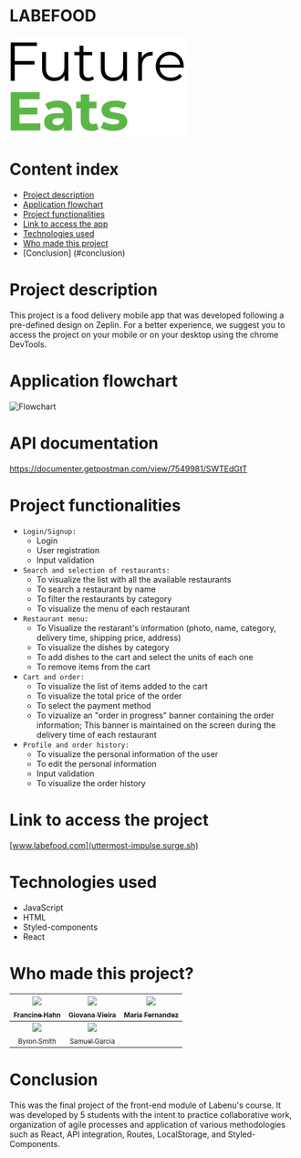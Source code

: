 # LABEFOOD

![4EATS](./src/images/logo.png)

# Content index

* [Project description](#project-description)
* [Application flowchart](#application-flowchart)
* [Project functionalities](#project-functionalities)
* [Link to access the app](#link-to-access-the-app)
* [Technologies used](#technologies-used)
* [Who made this project](#who-made-this-project)
* [Conclusion] (#conclusion)


# Project description
This project is a food delivery mobile app that was developed following a pre-defined design on Zeplin. For a better experience, we suggest you to access the project on your mobile or on your desktop using the chrome DevTools.

# Application flowchart
![Flowchart](https://user-images.githubusercontent.com/102331990/193159589-91a7484d-b80b-40aa-ab8e-d215712269b3.jpg)

# API documentation
https://documenter.getpostman.com/view/7549981/SWTEdGtT

# Project functionalities
- `Login/Signup:`
    - Login
    - User registration
    - Input validation
- `Search and selection of restaurants:`
    - To visualize the list with all the available restaurants
    - To search a restaurant by name
    - To filter the restaurants by category
    - To visualize the menu of each restaurant
- `Restaurant menu:`
    - To Visualize the restarant's information (photo, name, category, delivery time, shipping price, address)
    - To visualize the dishes by category
    - To add dishes to the cart and select the units of each one
    - To remove items from the cart
- `Cart and order:`
    - To visualize the list of items added to the cart
    - To visualize the total price of the order
    - To select the payment method
    - To vizualize an "order in progress" banner containing the order information; This banner is maintained on the screen during the delivery time of each restaurant
- `Profile and order history:`
    - To visualize the personal information of the user
    - To edit the personal information
    - Input validation
    - To visualize the order history


# Link to access the project
[www.labefood.com](uttermost-impulse.surge.sh)


# Technologies used
- JavaScript    
- HTML
- Styled-components
- React


# Who made this project?
| [<img src="https://avatars.githubusercontent.com/u/102267713?v=4" width=115><br><sub>Francine Hahn</sub>](https://github.com/francinehahn) |  [<img src="https://avatars.githubusercontent.com/u/102439115?v=4" width=115><br><sub>Giovana Vieira</sub>](https://github.com/gioivieira) |  [<img src="https://avatars.githubusercontent.com/u/102297204?v=4" width=115><br><sub>Maria Fernandez</sub>](https://github.com/mariafmf) | 
| :---: | :---: | :---: |
| [<img src="https://avatars.githubusercontent.com/u/74737156?v=4" width=115><br><sub>Byron Smith</sub>](https://github.com/byron-smith-nobrega) |  [<img src="https://avatars.githubusercontent.com/u/102331990?v=4" width=115><br><sub>Samuel Garcia</sub>](https://github.com/Samuca010) | 


# Conclusion
This was the final project of the front-end module of Labenu's course. It was developed by 5 students with the intent to practice collaborative work, organization of agile processes and application of various methodologies such as React, API integration, Routes, LocalStorage, and Styled-Components.
